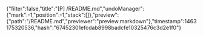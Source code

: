 {"filter":false,"title":"[P] /README.md","undoManager":{"mark":-1,"position":-1,"stack":[]},"preview":{"path":"/README.md","previewer":"preview.markdown"},"timestamp":1463175320536,"hash":"67452301efcdab8998badcfe10325476c3d2e1f0"}